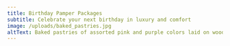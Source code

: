 ```yaml
---
title: Birthday Pamper Packages
subtitle: Celebrate your next birthday in luxury and comfort
image: /uploads/baked_pastries.jpg
altText: Baked pastries of assorted pink and purple colors laid on wooden table
---
```

